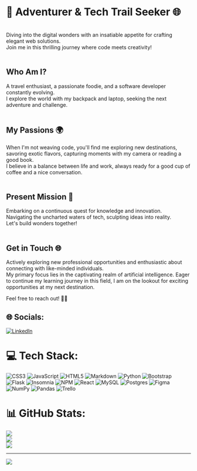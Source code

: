 
# 🚀 Adventurer & Tech Trail Seeker 🌐  
<br>Diving into the digital wonders with an insatiable appetite for crafting elegant web solutions.<br>Join me in this thrilling journey where code meets creativity!<br><br>
## Who Am I?<br>
A travel enthusiast, a passionate foodie, and a software developer constantly evolving.<br>I explore the world with my backpack and laptop, seeking the next adventure and challenge.<br><br>
## My Passions 🌍<br>
When I'm not weaving code, you'll find me exploring new destinations, savoring exotic flavors, capturing moments with my camera or reading a good book.  
I believe in a balance between life and work, always ready for a good cup of coffee and a nice conversation.<br><br>
## Present Mission 🚀<br>
Embarking on a continuous quest for knowledge and innovation.<br>Navigating the uncharted waters of tech, sculpting ideas into reality.<br>Let's build wonders together!<br><br>
## Get in Touch 🌐<br> 
Actively exploring new professional opportunities and enthusiastic about connecting with like-minded individuals.  
My primary focus lies in the captivating realm of artificial intelligence. Eager to continue my learning journey in this field, I am on the lookout for exciting opportunities at my next destination.

Feel free to reach out! 📧✨


## 🌐 Socials:
[![LinkedIn](https://img.shields.io/badge/LinkedIn-%230077B5.svg?logo=linkedin&logoColor=white)](https://linkedin.com/in/natalia-silva-medina/) 

# 💻 Tech Stack:
![CSS3](https://img.shields.io/badge/css3-%231572B6.svg?style=plastic&logo=css3&logoColor=white) ![JavaScript](https://img.shields.io/badge/javascript-%23323330.svg?style=plastic&logo=javascript&logoColor=%23F7DF1E) ![HTML5](https://img.shields.io/badge/html5-%23E34F26.svg?style=plastic&logo=html5&logoColor=white) ![Markdown](https://img.shields.io/badge/markdown-%23000000.svg?style=plastic&logo=markdown&logoColor=white) ![Python](https://img.shields.io/badge/python-3670A0?style=plastic&logo=python&logoColor=ffdd54) ![Bootstrap](https://img.shields.io/badge/bootstrap-%238511FA.svg?style=plastic&logo=bootstrap&logoColor=white) ![Flask](https://img.shields.io/badge/flask-%23000.svg?style=plastic&logo=flask&logoColor=white) ![Insomnia](https://img.shields.io/badge/Insomnia-black?style=plastic&logo=insomnia&logoColor=5849BE) ![NPM](https://img.shields.io/badge/NPM-%23CB3837.svg?style=plastic&logo=npm&logoColor=white) ![React](https://img.shields.io/badge/react-%2320232a.svg?style=plastic&logo=react&logoColor=%2361DAFB) ![MySQL](https://img.shields.io/badge/mysql-%2300000f.svg?style=plastic&logo=mysql&logoColor=white) ![Postgres](https://img.shields.io/badge/postgres-%23316192.svg?style=plastic&logo=postgresql&logoColor=white) ![Figma](https://img.shields.io/badge/figma-%23F24E1E.svg?style=plastic&logo=figma&logoColor=white) ![NumPy](https://img.shields.io/badge/numpy-%23013243.svg?style=plastic&logo=numpy&logoColor=white) ![Pandas](https://img.shields.io/badge/pandas-%23150458.svg?style=plastic&logo=pandas&logoColor=white) ![Trello](https://img.shields.io/badge/Trello-%23026AA7.svg?style=plastic&logo=Trello&logoColor=white)
# 📊 GitHub Stats:
![](https://github-readme-stats.vercel.app/api?username=sm-nat&theme=vision-friendly-dark&hide_border=false&include_all_commits=true&count_private=true)<br/>
![](https://github-readme-streak-stats.herokuapp.com/?user=sm-nat&theme=vision-friendly-dark&hide_border=false)<br/>
![](https://github-readme-stats.vercel.app/api/top-langs/?username=sm-nat&theme=vision-friendly-dark&hide_border=false&include_all_commits=true&count_private=true&layout=compact)

---
[![](https://visitcount.itsvg.in/api?id=sm-nat&icon=0&color=12)](https://visitcount.itsvg.in)

<!-- Proudly created with GPRM ( https://gprm.itsvg.in ) -->

